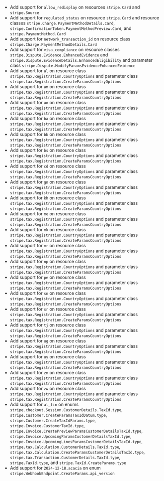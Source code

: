 * Add support for `allow_redisplay` on resources `stripe.Card` and `stripe.Source`
* Add support for `regulated_status` on resource `stripe.Card` and resource classes `stripe.Charge.PaymentMethodDetails.Card`, `stripe.ConfirmationToken.PaymentMethodPreview.Card`, and `stripe.PaymentMethod.Card`
* Add support for `network_transaction_id` on resource class `stripe.Charge.PaymentMethodDetails.Card`
* Add support for `visa_compliance` on resource classes `stripe.Dispute.Evidence.EnhancedEvidence` and `stripe.Dispute.EvidenceDetails.EnhancedEligibility` and parameter class `stripe.Dispute.ModifyParamsEvidenceEnhancedEvidence`
* Add support for `al` on resource class `stripe.tax.Registration.CountryOptions` and parameter class `stripe.tax.Registration.CreateParamsCountryOptions`
* Add support for `am` on resource class `stripe.tax.Registration.CountryOptions` and parameter class `stripe.tax.Registration.CreateParamsCountryOptions`
* Add support for `ao` on resource class `stripe.tax.Registration.CountryOptions` and parameter class `stripe.tax.Registration.CreateParamsCountryOptions`
* Add support for `ba` on resource class `stripe.tax.Registration.CountryOptions` and parameter class `stripe.tax.Registration.CreateParamsCountryOptions`
* Add support for `bb` on resource class `stripe.tax.Registration.CountryOptions` and parameter class `stripe.tax.Registration.CreateParamsCountryOptions`
* Add support for `bs` on resource class `stripe.tax.Registration.CountryOptions` and parameter class `stripe.tax.Registration.CreateParamsCountryOptions`
* Add support for `cd` on resource class `stripe.tax.Registration.CountryOptions` and parameter class `stripe.tax.Registration.CreateParamsCountryOptions`
* Add support for `gn` on resource class `stripe.tax.Registration.CountryOptions` and parameter class `stripe.tax.Registration.CreateParamsCountryOptions`
* Add support for `kh` on resource class `stripe.tax.Registration.CountryOptions` and parameter class `stripe.tax.Registration.CreateParamsCountryOptions`
* Add support for `me` on resource class `stripe.tax.Registration.CountryOptions` and parameter class `stripe.tax.Registration.CreateParamsCountryOptions`
* Add support for `mk` on resource class `stripe.tax.Registration.CountryOptions` and parameter class `stripe.tax.Registration.CreateParamsCountryOptions`
* Add support for `mr` on resource class `stripe.tax.Registration.CountryOptions` and parameter class `stripe.tax.Registration.CreateParamsCountryOptions`
* Add support for `np` on resource class `stripe.tax.Registration.CountryOptions` and parameter class `stripe.tax.Registration.CreateParamsCountryOptions`
* Add support for `pe` on resource class `stripe.tax.Registration.CountryOptions` and parameter class `stripe.tax.Registration.CreateParamsCountryOptions`
* Add support for `sn` on resource class `stripe.tax.Registration.CountryOptions` and parameter class `stripe.tax.Registration.CreateParamsCountryOptions`
* Add support for `sr` on resource class `stripe.tax.Registration.CountryOptions` and parameter class `stripe.tax.Registration.CreateParamsCountryOptions`
* Add support for `tj` on resource class `stripe.tax.Registration.CountryOptions` and parameter class `stripe.tax.Registration.CreateParamsCountryOptions`
* Add support for `ug` on resource class `stripe.tax.Registration.CountryOptions` and parameter class `stripe.tax.Registration.CreateParamsCountryOptions`
* Add support for `uy` on resource class `stripe.tax.Registration.CountryOptions` and parameter class `stripe.tax.Registration.CreateParamsCountryOptions`
* Add support for `zm` on resource class `stripe.tax.Registration.CountryOptions` and parameter class `stripe.tax.Registration.CreateParamsCountryOptions`
* Add support for `zw` on resource class `stripe.tax.Registration.CountryOptions` and parameter class `stripe.tax.Registration.CreateParamsCountryOptions`
* Add support for `al_tin` on enums `stripe.checkout.Session.CustomerDetails.TaxId.type`, `stripe.Customer.CreateParamsTaxIdDatum.type`, `stripe.Customer.CreateTaxIdParams.type`, `stripe.Invoice.CustomerTaxId.type`, `stripe.Invoice.CreatePreviewParamsCustomerDetailsTaxId.type`, `stripe.Invoice.UpcomingParamsCustomerDetailsTaxId.type`, `stripe.Invoice.UpcomingLinesParamsCustomerDetailsTaxId.type`, `stripe.tax.Calculation.CustomerDetails.TaxId.type`, `stripe.tax.Calculation.CreateParamsCustomerDetailsTaxId.type`, `stripe.tax.Transaction.CustomerDetails.TaxId.type`, `stripe.TaxId.type`, and `stripe.TaxId.CreateParams.type`
* Add support for `2024-12-18.acacia` on enum `stripe.WebhookEndpoint.CreateParams.api_version`